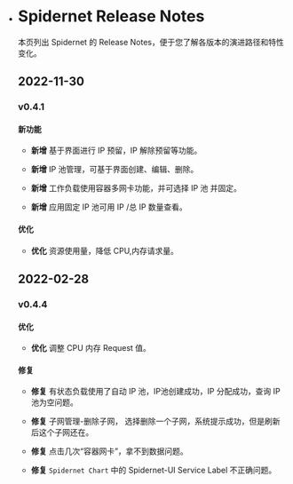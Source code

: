 - # Spidernet Release Notes

  本页列出 Spidernet 的 Release Notes，便于您了解各版本的演进路径和特性变化。

  ## 2022-11-30

  ### v0.4.1

  #### 新功能

  - **新增** 基于界面进行 IP 预留，IP 解除预留等功能。

  - **新增** IP 池管理，可基于界面创建、编辑、删除。

  - **新增** 工作负载使用容器多网卡功能，并可选择 IP 池 并固定。

  - **新增** 应用固定 IP 池可用 IP /总 IP 数量查看。

  #### 优化

  - **优化** 资源使用量，降低 CPU,内存请求量。

  ## 2022-02-28

  ### v0.4.4

  #### 优化

  - **优化** 调整 CPU 内存 Request 值。

  #### 修复

  - **修复** 有状态负载使用了自动 IP 池，IP池创建成功，IP 分配成功，查询 IP 池为空问题。

  - **修复** 子网管理-删除子网， 选择删除一个子网，系统提示成功，但是刷新后这个子网还在。

  - **修复** 点击几次“容器网卡”，拿不到数据问题。

  - **修复** `Spidernet Chart` 中的 Spidernet-UI Service Label 不正确问题。

    
